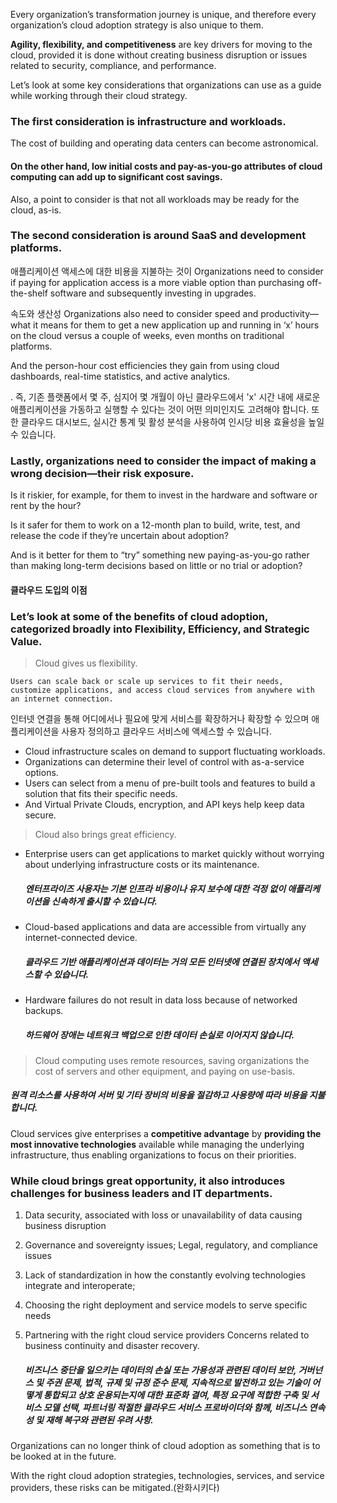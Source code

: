 Every organization’s transformation journey is unique, and therefore every organization’s cloud adoption strategy is also unique to them.

**Agility, flexibility, and competitiveness** are key drivers for moving to the cloud, provided it is done without creating business disruption or issues related to security, compliance, and performance.

Let’s look at some key considerations that organizations can use as a guide while working through their cloud strategy.

### The first consideration is infrastructure and workloads.

The cost of building and operating data centers can become astronomical.

#### On the other hand, low initial costs and pay-as-you-go attributes of cloud computing can add up to significant **cost savings**.

Also, a point to consider is that not all workloads may be ready for the cloud, as-is.


### The second consideration is around SaaS and development platforms.

애플리케이션 액세스에 대한 비용을 지불하는 것이
Organizations need to consider if paying for application access is a more viable option than purchasing off-the-shelf software and subsequently investing in upgrades.

속도와 생산성
Organizations also need to consider speed and productivity—what it means for them to get a new application up and running in ‘x’ hours on the cloud versus a couple of weeks, even months on traditional platforms.

And the person-hour cost efficiencies they gain from using cloud dashboards, real-time statistics, and active analytics.

. 즉, 기존 플랫폼에서 몇 주, 심지어 몇 개월이 아닌 클라우드에서 'x' 시간 내에 새로운 애플리케이션을 가동하고 실행할 수 있다는 것이 어떤 의미인지도 고려해야 합니다. 또한 클라우드 대시보드, 실시간 통계 및 활성 분석을 사용하여 인시당 비용 효율성을 높일 수 있습니다.

### Lastly, organizations need to consider the impact of making a wrong decision—their risk exposure.

Is it riskier, for example, for them to invest in the hardware and software or rent by the hour?

Is it safer for them to work on a 12-month plan to build, write, test, and release the code if they’re uncertain about adoption?

And is it better for them to “try” something new paying-as-you-go rather than making long-term decisions based on little or no trial or adoption?

#### 클라우드 도입의 이점
### Let’s look at some of the benefits of cloud adoption, categorized broadly into Flexibility, Efficiency, and Strategic Value. 

> Cloud gives us flexibility.

```
Users can scale back or scale up services to fit their needs, customize applications, and access cloud services from anywhere with an internet connection.
```
인터넷 연결을 통해 어디에서나 필요에 맞게 서비스를 확장하거나 확장할 수 있으며 애플리케이션을 사용자 정의하고 클라우드 서비스에 액세스할 수 있습니다.

- Cloud infrastructure scales on demand to support fluctuating workloads.
- Organizations can determine their level of control with as-a-service options.
- Users can select from a menu of pre-built tools and features to build a solution that fits their specific needs.
- And Virtual Private Clouds, encryption, and API keys help keep data secure.

> Cloud also brings great efficiency.

- Enterprise users can get applications to market quickly without worrying about underlying infrastructure costs or its maintenance.
    ##### 엔터프라이즈 사용자는 기본 인프라 비용이나 유지 보수에 대한 걱정 없이 애플리케이션을 신속하게 출시할 수 있습니다.

- Cloud-based applications and data are accessible from virtually any internet-connected device.
  ##### 클라우드 기반 애플리케이션과 데이터는 거의 모든 인터넷에 연결된 장치에서 액세스할 수 있습니다.

- Hardware failures do not result in data loss because of networked backups.
    ##### 하드웨어 장애는 네트워크 백업으로 인한 데이터 손실로 이어지지 않습니다.

> Cloud computing uses remote resources, saving organizations the cost of servers and other equipment, and paying on use-basis.
##### 원격 리소스를 사용하여 서버 및 기타 장비의 비용을 절감하고 사용량에 따라 비용을 지불합니다.

Cloud services give enterprises a **competitive advantage** by **providing the most innovative technologies** available while managing the underlying infrastructure, thus enabling organizations to focus on their priorities.

### While cloud brings great opportunity, it also introduces challenges for business leaders and IT departments.

1. Data security, associated with loss or unavailability of data causing business disruption 
2. Governance and sovereignty issues; Legal, regulatory, and compliance issues
3. Lack of standardization in how the constantly evolving technologies integrate and interoperate;
4. Choosing the right deployment and service models to serve specific needs
5. Partnering with the right cloud service providers Concerns related to business continuity and disaster recovery.
   
   ##### 비즈니스 중단을 일으키는 데이터의 손실 또는 가용성과 관련된 데이터 보안, 거버넌스 및 주권 문제, 법적, 규제 및 규정 준수 문제, 지속적으로 발전하고 있는 기술이 어떻게 통합되고 상호 운용되는지에 대한 표준화 결여, 특정 요구에 적합한 구축 및 서비스 모델 선택, 파트너링 적절한 클라우드 서비스 프로바이더와 함께, 비즈니스 연속성 및 재해 복구와 관련된 우려 사항.

Organizations can no longer think of cloud adoption as something that is to be looked at in the future.

With the right cloud adoption strategies, technologies, services, and service providers, these risks can be mitigated.(완화시키다)